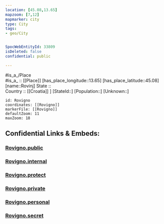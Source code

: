 ```yaml
---
location: [45.08,13.65] 
mapzoom: [7,12] 
mapmarker: city 
type: City
tags:
- geo/City


SpocWebEntityId: 33809
isDeleted: false
confidential: public

---
```

#is_a_/Place  
#is_a_ :: [[Place]] 
[has_place_longitude::13.65] 
[has_place_latitude::45.08] 
[name::Rovinj] 
State ::  
Country :: [[Croatia]] ] 
[StateId::] 
[Population::] 
[Unknown::] 


```leaflet
id: Rovigno
coordinates: [[Rovigno]] 
markerFile: [[Rovigno]] 
defaultZoom: 11 
maxZoom: 18
```


## Confidential Links & Embeds: 

### [Rovigno.public](/_public/\Earth\Continent\Europe\Europe~Central\Croatia\Counties\Istarska\CityRovigno.public.md) 

### [Rovigno.internal](/_internal/\Earth\Continent\Europe\Europe~Central\Croatia\Counties\Istarska\CityRovigno.internal.md) 

### [Rovigno.protect](/_protect/\Earth\Continent\Europe\Europe~Central\Croatia\Counties\Istarska\CityRovigno.protect.md) 

### [Rovigno.private](/_private/\Earth\Continent\Europe\Europe~Central\Croatia\Counties\Istarska\CityRovigno.private.md) 

### [Rovigno.personal](/_personal/\Earth\Continent\Europe\Europe~Central\Croatia\Counties\Istarska\CityRovigno.personal.md) 

### [Rovigno.secret](/_secret/\Earth\Continent\Europe\Europe~Central\Croatia\Counties\Istarska\CityRovigno.secret.md)


